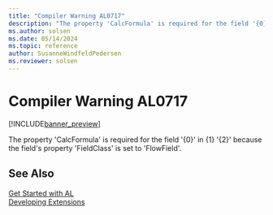 ```yaml
---
title: "Compiler Warning AL0717"
description: "The property 'CalcFormula' is required for the field '{0}' in {1} '{2}' because the field's property 'FieldClass' is set to 'FlowField'."
ms.author: solsen
ms.date: 05/14/2024
ms.topic: reference
author: SusanneWindfeldPedersen
ms.reviewer: solsen
---
```

[//]: # (START>DO_NOT_EDIT)
[//]: # (IMPORTANT:Do not edit any of the content between here and the END>DO_NOT_EDIT.)
[//]: # (Any modifications should be made in the .xml files in the ModernDev repo.)
# Compiler Warning AL0717

[!INCLUDE[banner_preview](../includes/banner_preview.md)]

The property 'CalcFormula' is required for the field '{0}' in {1} '{2}' because the field's property 'FieldClass' is set to 'FlowField'.


[//]: # (IMPORTANT: END>DO_NOT_EDIT)
## See Also  
[Get Started with AL](../devenv-get-started.md)  
[Developing Extensions](../devenv-dev-overview.md)  